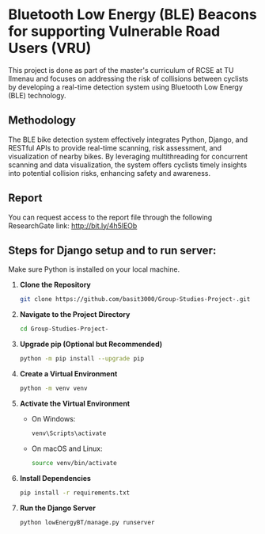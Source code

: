 # Bluetooth Low Energy (BLE) Beacons for supporting Vulnerable Road Users (VRU)

This project is done as part of the master's curriculum of RCSE at TU Ilmenau and focuses on addressing the risk of collisions between cyclists by developing a real-time detection system using Bluetooth Low Energy (BLE) technology.

## Methodology

The BLE bike detection system effectively integrates Python, Django, and RESTful APIs to provide real-time scanning, risk assessment, and visualization of nearby bikes. By leveraging multithreading for concurrent scanning and data visualization, the system offers cyclists timely insights into potential collision risks, enhancing safety and awareness.

## Report

You can request access to the report file through the following ResearchGate link: http://bit.ly/4h5lEOb

## Steps for Django setup and to run server:

Make sure Python is installed on your local machine.

1. **Clone the Repository**

    ```sh
    git clone https://github.com/basit3000/Group-Studies-Project-.git
    ```

2. **Navigate to the Project Directory**

    ```sh
    cd Group-Studies-Project-
    ```

3. **Upgrade pip (Optional but Recommended)**

    ```sh
    python -m pip install --upgrade pip
    ```

4. **Create a Virtual Environment**

    ```sh
    python -m venv venv
    ```

5. **Activate the Virtual Environment**

    - On Windows:

        ```sh
        venv\Scripts\activate
        ```

    - On macOS and Linux:

        ```sh
        source venv/bin/activate
        ```

6. **Install Dependencies**

    ```sh
    pip install -r requirements.txt
    ```

7. **Run the Django Server**

    ```sh
    python lowEnergyBT/manage.py runserver
    ```
